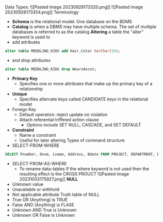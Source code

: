 Data Types:
![[Pasted image 20230928173320.png]]
![[Pasted image 20230928173354.png]]
Terminology
- **Schema** is the relational model. One database on the BDMS
- **Catalog** is when a DBMS may have multiple schema. The set of multiple databases is referred to as the catalog
**Altering** a table the "alter" keyword is used to
- add attributes
```SQL
alter table MEDDLING_KIDS add Hair_Color VarChar(16);
```
- and drop attributes
```SQL
alter table MEDDLING_KIDS drop WearsAscot;
```
- **Primary Key**
	- Specifies one or more attributes that make up the primary key of a relationship
- **Unique**
	- Specifies alternate keys called CANDIDATE keys in the relational model
- Foreign Key
	- Default operation: reject update on violation
	- Attach referential triffered action clause
		- Options include SET NULL, CASCADE, and SET DEFAULT
- **Constraint**
	- Name a constraint
	- Useful for later altering
Types of command structure
- SELECT-FROM-WHERE
```SQL
SELECT Pnumber, Dnum, Lname, Address, Bdate FROM PROJECT, DEPARTMENT, EMPLOYEE WHERE Dnum=Dnumber AND Mgr_ssn=Ssn AND Plocation='Stafford';
```
- SELECT-FROM-AS-WHERE
	- To rename data-tables
If the where keyword is not used then the resulting effect is the CROSS PROUCT
![[Pasted image 20231003175927.png]]
**NULL**
- Unknown value
- Unavailable or withhold
- Not applicable attribute
Truth table of NULL
- True OR (Anything) is TRUE
- False AND (Anything) is FLASE
- Unknown AND True is Unknown
- Unknown OR False is Unknown